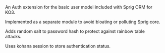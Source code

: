 An Auth extension for the basic user model included with Sprig ORM for KO3.

Implemented as a separate module to avoid bloating or polluting Sprig core.

Adds random salt to password hash to protect against rainbow table attacks.

Uses kohana session to store authentication status.
